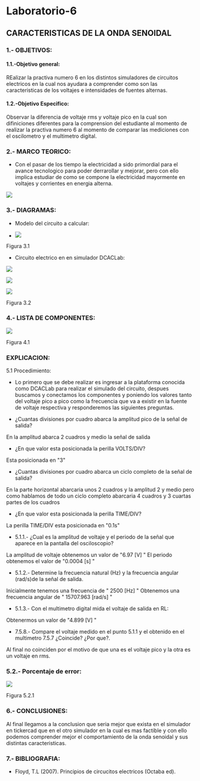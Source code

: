 # Laboratorio-6

## CARACTERISTICAS DE LA ONDA SENOIDAL

### 1.- OBJETIVOS:

#### 1.1.-Objetivo general: 

REalizar la practiva numero 6 en los distintos simuladores de circuitos electricos en la cual nos ayudara a comprender como son las caracteristicas de los voltajes e intensidades de fuentes alternas.

#### 1.2.-Objetivo Especifico:

Observar la diferencia de voltaje rms y voltaje pico en la cual son difiniciones diferentes para la comprension del estudiante al momento de realizar la practiva numero 6 al momento de  comparar las mediciones con el oscilometro y el multimetro digital.

### 2.- MARCO TEORICO:

- Con el pasar de los tiempo la electricidad a sido primordial para el avance tecnologico para poder derrarollar y mejorar, pero con ello implica estudiar de como se compone la electricidad mayormente en voltajes y corrientes en energia alterna.

![](https://github.com/JonathanGuaman/Laboratorio-6/blob/main/Marco%20Teorico/Marco%20Teorico.png)


### 3.- DIAGRAMAS:

- Modelo del circuito a calcular:


- ![](https://github.com/JonathanGuaman/Laboratorio-6/blob/main/Diagramas/Circuito%20por%20medir.png)

Figura 3.1


- Circuito electrico en en simulador DCACLab:

![](https://github.com/JonathanGuaman/Laboratorio-6/blob/main/Diagramas/Armado%20del%20circuito.png)

![](https://github.com/JonathanGuaman/Laboratorio-6/blob/main/Diagramas/Circuito%20calculado%20con%20el%20multimetro.png)

![](https://github.com/JonathanGuaman/Laboratorio-6/blob/main/Diagramas/Circuito%20en%20el%20Simulador.png)

Figura 3.2



### 4.- LISTA DE COMPONENTES:

![](https://github.com/JonathanGuaman/Laboratorio-6/blob/main/Tablas/Tabla%20de%20componentes.png)




Figura 4.1


### EXPLICACION:


5.1 Procedimiento:

- Lo primero que se debe realizar es ingresar a la plataforma conocida como DCACLab para realizar el simulado del circuito, despues buscamos y conectamos los componentes y poniendo los valores tanto del voltaje pico a pico como la frecuencia que va a existir en la fuente de voltaje respectiva y responderemos las siguientes preguntas.

- ¿Cuantas divisiones por cuadro abarca la amplitud pico de la señal de salida?

En la amplitud abarca 2 cuadros y medio la señal de salida

- ¿En que valor esta posicionada la perilla VOLTS/DIV?

Esta posicionada en "3"

- ¿Cuantas divisiones por cuadro abarca un ciclo completo de la señal de salida?

En la parte horizontal abarcaria unos 2 cuadros y la amplitud 2 y medio pero como hablamos de todo un ciclo completo abarcaria 4 cuadros y 3 cuartas partes de los cuadros


- ¿En que valor esta posicionada la perilla TIME/DIV?

La perilla TIME/DIV esta posicionada en  "0.1s"


- 5.1.1.- ¿Cual es la amplitud de voltaje y el periodo de la señal que aparece en la pantalla del osciloscopio? 

La amplitud de voltaje obtenemos un valor de "6.97 [V] "
El periodo obtenemos el valor de "0.0004 [s] "

- 5.1.2.- Determine la frecuencia natural (Hz) y la frecuencia angular (rad/s)de la señal de salida.

Inicialmente tenemos una frecuencia de " 2500 [Hz] "
Obtenemos una frecuencia angular de " 15707.963 [rad/s] "

- 5.1.3.- Con el multimetro digital mida el voltaje de salida en RL:

Obtenermos un valor de "4.899 [V] "

- 7.5.8.- Compare el voltaje medido en el punto 5.1.1 y el obtenido en el multimetro 7.5.7 ¿Coincide?  ¿Por que?.

Al final no coinciden por el motivo de que una es el voltaje pico y la otra es un voltaje en rms.

### 5.2.- Porcentaje de error:

![](https://github.com/JonathanGuaman/Laboratorio-6/blob/main/Tablas/Error.png)

Figura 5.2.1

### 6.- CONCLUSIONES:

Al final llegamos a la conclusion que seria mejor que exista en el simulador en tickercad que en el otro simulador en la cual es mas factible y con ello podemos comprender mejor el comportamiento de la onda senoidal y sus distintas caracteristicas.

### 7.- BIBLIOGRAFIA:

- Floyd, T.L (2007). Principios de circucitos electricos (Octaba ed).









